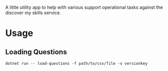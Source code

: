 A little utility app to help with various support operational tasks against the discover my skills service.

# Usage

## Loading Questions 

    dotnet run -- load-questions -f path/to/csv/file -v versionkey
